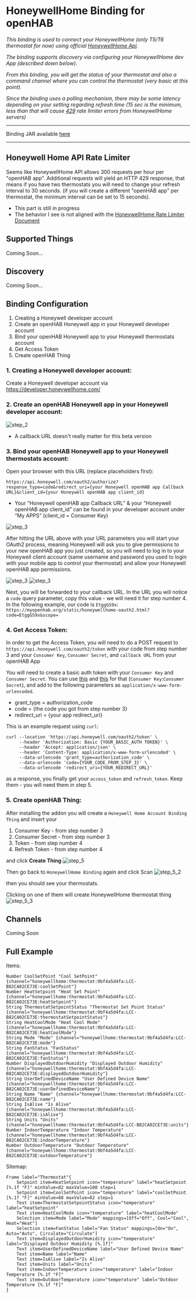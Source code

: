 # HoneywellHome Binding for openHAB

_This binding is used to connect your HoneywellHome (only T5/T6 thermostat for now) using official [HoneywellHome Api](https://developer.honeywellhome.com/api-methods)._ 

_The binding supports discovery via configuring your HoneywellHome dev App (described down below)._ 

_From this binding, you will get the status of your thermostat and also a command channel where you can control the thermostat (very basic at this point)._ 

_Since the binding uses a polling mechanism, there may be some latency depending on your setting regarding refresh time (15 sec is the minimum, less than that will cause [429](https://developer.mozilla.org/en-US/docs/Web/HTTP/Status/429) rate limiter errors from HoneywellHome servers)_

***
Binding JAR available [here](https://github.com/idanudel/openhab-honeywellhome/releases)
***
## Honeywell Home API Rate Limiter
Seems like HoneywellHome API allows 300 requests per hour per "openHAB app". Additional requests will yield an HTTP 429 response,
that means if you have two thermostats you will need to change your refresh interval to 30 seconds.
(if you will create a different "openHAB app" per thermostat, the minimum interval can be set to 15 seconds).
* This part is still in progress 
* The behavior I see is not aligned with the [HoneywellHome Rate Limiter Document](https://developer.honeywellhome.com/faqs/what-rate-limit-api)

## Supported Things
Coming Soon...

## Discovery
Coming Soon...

## Binding Configuration
1. Creating a Honeywell developer account
2. Create an openHAB Honeywell app in your Honeywell developer account
3. Bind your openHAB Honeywell app to your Honeywell thermostats account
4. Get Access Token
5. Create openHAB Thing

### 1. Creating a Honeywell developer account:
Create a Honeywell developer account via https://developer.honeywellhome.com/
### 2. Create an openHAB Honeywell app in your Honeywell developer account:
![step_2](.github/images/step_2.png?raw=true)

* A callback URL doesn't really matter for this beta version

### 3. Bind your openHAB Honeywell app to your Honeywell thermostats account:

Open your browser with this URL (replace placeholders first):

`https://api.honeywell.com/oauth2/authorize?response_type=code&redirect_uri={your Honeywell openHAB app Callback URL}&client_id={your Honeywell openHAB app client_id}`

* Your “Honeywell openHAB app Callback URL” & your “Honeywell openHAB app client_id” can be found in your developer account under “My APPS” (client_id = Consumer Key)


![step_3](.github/images/step_3.png?raw=true)

After hitting the URL above with your URL parameters you will start your OAuth2 process, meaning Honeywell will ask you to give permissions to your new openHAB app you just created, so you will need to log in to your Honeywell client account (same username and password you used to login with your mobile app to control your thermostat) and allow your Honeywell openHAB app permissions.

![step_3](.github/images/step_3_2.png?raw=true)
![step_3](.github/images/step_3_3.png?raw=true)

Next, you will be forwarded to your callback URL. In the URL you will notice a `code` query parameter, copy this value - we will need it for step number 4.
In the following example, our code is `EtggGS9x`: 
`https://myopenhab.org/static/honeywellhome-oauth2.html?code=EtggGS9x&scope=`

### 4. Get Access Token:
In order to get the Access Token, you will need to do a POST request to `https://api.honeywell.com/oauth2/token`
with your code from step number 3 and your `Consumer Key`, `Consumer Secret`, and `callback URL` from your openHAB App 

You will need to create a basic auth token with your `Consumer Key` and `Consumer Secret`.
You can use [this](https://developer.honeywellhome.com/api-methods) and [this](https://mixedanalytics.com/tools/basic-authentication-generator/)
for that (`Consumer Key`:`Consumer Secret`), and add to the following parameters as `application/x-www-form-urlencoded`.
  - grant_type = authorization_code
  - code = {the code you got from step number 3}
  - redirect_uri = {your app redirect_uri}

This is an example request using `curl`:

```shell
curl --location 'https://api.honeywell.com/oauth2/token' \
     --header 'Authorization: Basic {YOUR_BASIC_AUTH TOKEN}' \
     --header 'Accept: application/json' \
     --header 'Content-Type: application/x-www-form-urlencoded' \
     --data-urlencode 'grant_type=authorization_code' \
     --data-urlencode 'code={YOUR_CODE_FROM_STEP_3}' \
     --data-urlencode 'redirect_uri={YOUR_REDIRECT_URL}'
```

as a response, you finally get your `access_token` and `refresh_token`. Keep them - you will need them in step 5.

### 5. Create openHAB Thing:
After installing the addon you will create a `Honeywell Home Account Binding Thing` and insert your
1. Consumer Key - from step number 3
2. Consumer Secret - from step number 3
3. Token - from step number 4
4. Refresh Token - from step number 4

and click **Create Thing**
![step_5](.github/images/step_5.png?raw=true)

Then go back to `HoneywellHome Binding` again and click Scan
![step_5_2](.github/images/step_5_2.png?raw=true)

then you should see your thermostats.

Clicking on one of them will create HoneywellHome thermostat thing
![step_5_3](.github/images/step_5_3.png?raw=true)

## Channels
Coming Soon

## Full Example
Items:
```
Number CoolSetPoint "Cool SetPoint" {channel="honeywellhome:thermostat:9bf4a5d4fa:LCC-B82CA02CE73E:coolSetPoint"}
Number HeatSetpoint "Heat Set Point" {channel="honeywellhome:thermostat:9bf4a5d4fa:LCC-B82CA02CE73E:heatSetpoint"}
String ThermostatSetpointStatus "Thermostat Set Point Status" {channel="honeywellhome:thermostat:9bf4a5d4fa:LCC-B82CA02CE73E:thermostatSetpointStatus"}
String HeatCoolMode "Heat Cool Mode" {channel="honeywellhome:thermostat:9bf4a5d4fa:LCC-B82CA02CE73E:heatCoolMode"}
String Mode "Mode" {channel="honeywellhome:thermostat:9bf4a5d4fa:LCC-B82CA02CE73E:mode"}
String FanStatus "FanStatus" {channel="honeywellhome:thermostat:9bf4a5d4fa:LCC-B82CA02CE73E:fanStatus"}
Number DisplayedOutdoorHumidity "Displayed Outdoor Humidity" {channel="honeywellhome:thermostat:9bf4a5d4fa:LCC-B82CA02CE73E:displayedOutdoorHumidity"}
String UserDefinedDeviceName "User Defined Device Name" {channel="honeywellhome:thermostat:9bf4a5d4fa:LCC-B82CA02CE73E:userDefinedDeviceName"}
String Name "Name" {channel="honeywellhome:thermostat:9bf4a5d4fa:LCC-B82CA02CE73E:name"}
String IsAlive "Is Alive" {channel="honeywellhome:thermostat:9bf4a5d4fa:LCC-B82CA02CE73E:isAlive"}
String Units "Units" {channel="honeywellhome:thermostat:9bf4a5d4fa:LCC-B82CA02CE73E:units"}
Number IndoorTemperature "Indoor Temperature" {channel="honeywellhome:thermostat:9bf4a5d4fa:LCC-B82CA02CE73E:indoorTemperature"}
Number OutdoorTemperature "Outdoor Temperature" {channel="honeywellhome:thermostat:9bf4a5d4fa:LCC-B82CA02CE73E:outdoorTemperature"}
```

Sitemap:
```
Frame label="Thermostat"{
    Setpoint item=HeatSetpoint icon="temperature" label="heatSetpoint [%.1f °F]" minValue=82 maxValue=100 step=1
    Setpoint item=CoolSetPoint icon="temperature" label="coolSetPoint [%.1f °F]" minValue=68 maxValue=82 step=1
    Text item=ThermostatSetpointStatus icon="temperature" label="heatSetpoint"
    Text item=HeatCoolMode icon="temperature" label="heatCoolMode"
    Selection item=Mode label="Mode" mappings=[Off="Off", Cool="Cool", Heat="Heat"]
    Selection item=FanStatus label="Fan Status" mappings=[On="On", Auto="Auto", Circulate="Circulate"]
    Text item=DisplayedOutdoorHumidity icon="temperature" label="Displayed Outdoor Humidity [%.1f]"
    Text item=UserDefinedDeviceName label="User Defined Device Name"
    Text item=Name label="Name"
    Text item=IsAlive label="Is Alive"
    Text item=Units label="Units"
    Text item=IndoorTemperature icon="temperature" label="Indoor Temperature [%.1f °F]"
    Text item=OutdoorTemperature icon="temperature" label="Outdoor Temperature [%.1f °F]"
}
```
